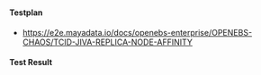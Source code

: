 ### 

#### Testplan

- https://e2e.mayadata.io/docs/openebs-enterprise/OPENEBS-CHAOS/TCID-JIVA-REPLICA-NODE-AFFINITY


#### Test Result